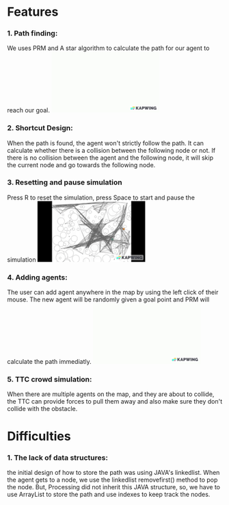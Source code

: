 #  Features

### 1. Path finding:
We uses PRM and A star algorithm to calculate the path for our agent to reach our goal.
<img src="pathfinding.gif" alt="drawing" width="50%"/> <br />
### 2. Shortcut Design:
When the path is found, the agent won't strictly follow the path. It can calculate whether there is a collision between the following node or not. If there is no collision between the agent and the following node, it will skip the current node and go towards the following node.
### 3. Resetting and pause simulation
Press R to reset the simulation, press Space to start and pause the simulation
<img src="reset and pause.gif" alt="drawing" width="50%"/> <br />
### 4. Adding agents:
The user can add agent anywhere in the map by using the left click of their mouse. The new agent will be randomly given a goal point and PRM will calculate the path immediatly.
<img src="multiagent.gif" alt="drawing" width="50%"/> <br />
### 5. TTC crowd simulation:
When there are multiple agents on the map, and they are about to collide, the TTC can provide forces to pull them away and also make sure they don't collide with the obstacle.

# Difficulties
### 1. The lack of data structures:
the initial design of how to store the path was using JAVA's linkedlist. When the agent gets to a node, we use the linkedlist removefirst() method to pop the node. But, Processing did not inherit this JAVA structure, so, we have to use ArrayList to store the path and use indexes to keep track the nodes.


